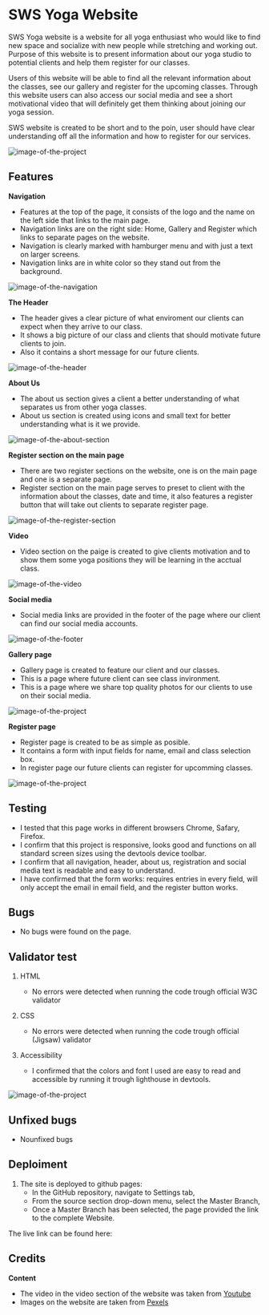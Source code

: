 # SWS Yoga Website

SWS Yoga website is a website for all yoga enthusiast who would like to find new space and socialize with new people while stretching and working out.
Purpose of this website is to present information about our yoga studio to potential clients and help them register for our classes.

Users of this website will be able to find all the relevant information about the classes, see our gallery and register for the upcoming classes. Through this website users can also access our social media and see a short motivational video that will definitely get them thinking about joining our yoga session.

SWS website is created to be short and to the poin, user should have clear understanding off all the information and how to register for our services.

![image-of-the-project](assets/pictures/project-image.png)

## Features

**Navigation**

* Features at the top of the page, it consists of the logo and the name on the left side that links to the main page.
* Navigation links are on the right side: Home, Gallery and Register which links to separate pages on the website.
* Navigation is clearly marked with hamburger menu and with just a text on larger screens. 
* Navigation links are in white color so they stand out from the background.

![image-of-the-navigation](assets/pictures/navigation.png)

**The Header**

* The header gives a clear picture of what enviroment our clients can expect when they arrive to our class.
* It shows a big picture of our class and clients that should motivate future clients to join.
* Also it contains a short message for our future clients.

![image-of-the-header](assets/pictures/Header.png)

**About Us**

* The about us section gives a client a better understanding of what separates us from other yoga classes.
* About us section is created using icons and small text for better understanding what is it we provide.

![image-of-the-about-section](assets/pictures/About.png)

**Register section on the main page**

* There are two register sections on the website, one is on the main page and one is a separate page.
* Register section on the main page serves to preset to client with the information about the classes, date and time, it also features a register button that will take out clients to separate register page.

![image-of-the-register-section](assets/pictures/Register.png)

**Video**

* Video section on the paige is created to give clients motivation and to show them some yoga positions they will be learning in the acctual class.

![image-of-the-video](assets/pictures/Video.png)

**Social media**

* Social media links are provided in the footer of the page where our client can find our social media accounts.

![image-of-the-footer](assets/pictures/Footer.png)

**Gallery page**

* Gallery page is created to feature our client and our classes.
* This is a page where future client can see class invironment. 
* This is a page where we share top quality photos for our clients to use on their social media.

![image-of-the-project](assets/pictures/gallery.png)

**Register page**

* Register page is created to be as simple as posible.
* It contains a form with input fields for name, email and class selection box.
* In register page our future clients can register for upcomming classes.

![image-of-the-project](assets/pictures/register-page.png)

## Testing

* I tested that this page works in different browsers Chrome, Safary, Firefox.
* I confirm that this project is responsive, looks good and functions on all standard screen sizes using the devtools device toolbar.
* I confirm that all navigation, header, about us, registration and social media text is readable and easy to understand.
* I have confirmed that the form works: requires entries in every field, will only accept the email in email field, and the register button works.

## Bugs

* No bugs were found on the page.

## Validator test

1. HTML
   * No errors were detected when running the code trough official W3C validator

2. CSS
   * No errors were detected when running the code trough official (Jigsaw) validator

3. Accessibility
   * I confirmed that the colors and font I used are easy to read and accessible by running it trough lighthouse in devtools.

![image-of-the-project](assets/pictures/Lighthouse-score.png)

## Unfixed bugs

* Nounfixed bugs

## Deploiment

1. The site is deployed to github pages:
   * In the GitHub repository, navigate to Settings tab,
   * From the source section drop-down menu, select the Master Branch,
   * Once a Master Branch has been selected, the page provided the link to the complete Website.

The live link can be found here: 

## Credits

**Content**

* The video in the video section of the website was taken from [Youtube](https://www.youtube.com/watch?v=Y3SirL0z8xI&t=8s)
* Images on the website are taken from [Pexels](https://www.pexels.com/search/yoga%20class/)
